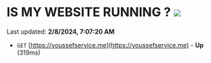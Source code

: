 # IS MY WEBSITE RUNNING ? [![](https://img.shields.io/static/v1?label=Sponsor&message=%E2%9D%A4&logo=GitHub&color=%23fe8e86)](https://github.com/sponsors/<username>)

Last updated: **2/8/2024, 7:07:20 AM**

- `GET` [https://youssefservice.me](https://youssefservice.me) - **Up** (319ms)
